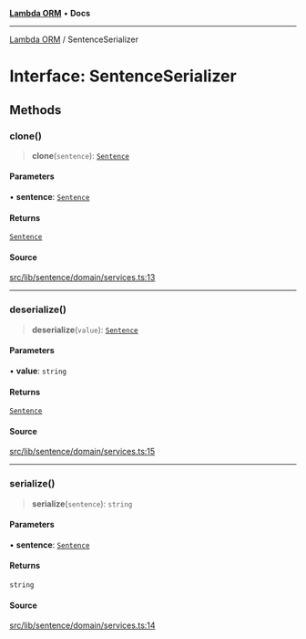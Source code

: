 [**Lambda ORM**](../README.md) • **Docs**

***

[Lambda ORM](../README.md) / SentenceSerializer

# Interface: SentenceSerializer

## Methods

### clone()

> **clone**(`sentence`): [`Sentence`](../classes/Sentence.md)

#### Parameters

• **sentence**: [`Sentence`](../classes/Sentence.md)

#### Returns

[`Sentence`](../classes/Sentence.md)

#### Source

[src/lib/sentence/domain/services.ts:13](https://github.com/lambda-orm/lambdaorm-base/blob/ca6421568853c5efe7433915c5510adb7501a76c/src/lib/sentence/domain/services.ts#L13)

***

### deserialize()

> **deserialize**(`value`): [`Sentence`](../classes/Sentence.md)

#### Parameters

• **value**: `string`

#### Returns

[`Sentence`](../classes/Sentence.md)

#### Source

[src/lib/sentence/domain/services.ts:15](https://github.com/lambda-orm/lambdaorm-base/blob/ca6421568853c5efe7433915c5510adb7501a76c/src/lib/sentence/domain/services.ts#L15)

***

### serialize()

> **serialize**(`sentence`): `string`

#### Parameters

• **sentence**: [`Sentence`](../classes/Sentence.md)

#### Returns

`string`

#### Source

[src/lib/sentence/domain/services.ts:14](https://github.com/lambda-orm/lambdaorm-base/blob/ca6421568853c5efe7433915c5510adb7501a76c/src/lib/sentence/domain/services.ts#L14)
